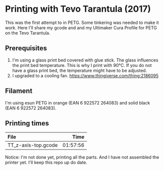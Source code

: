 # Printing with Tevo Tarantula (2017)
This was the first attempt to in PETG. Some tinkering was needed to make it work. Here I'll share my gcode and and my Ultimaker Cura Profile for PETG on the Tevo Tarantula.

## Prerequisites
1. I'm using a glass print bed covered with glue stick. The glass influences the print bed temperature. This is why I print with 90℃. If you do not have a glass print bed, the temperature might have to be adjusted.
2. I upgraded to a cooling fan. https://www.thingiverse.com/thing:2186095

## Filament
I'm using esun PETG in orange (EAN 6 922572 264083) and solid black (EAN 6 922572 264083).

## Printing times
| File | Time |
| :--- | ---: |
| TT_z-axis-top.gcode | 01:57:56|

Notice: I'm not done yet, printing all the parts. And I have not assembled the printer yet. I'll keep this repo up do date.
